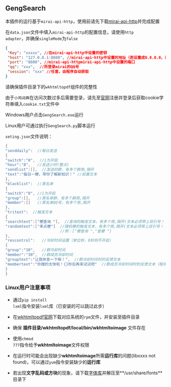 ## GengSearch

本插件的运行基于<code>mirai-api-http</code>，使用前请先下载[mirai-api-http](https://github.com/project-mirai/mirai-api-http)并完成配置

在<code>data.json</code>文件中填入<code>mirai-api-http</code>的配置信息，请使用<code>http adapter</code>，并确保<code>singleMode</code>为<code>false</code>

```json
{
 "Key": "xxxxx", //在mirai-api-http中设置的密钥
 "host": "127.0.0.1:8080", //mirai-api-http中设置的地址（若设置成0.0.0.0，请填写127.0.0.1）
 "port": "8080", //mirai-api-httpmirai-api-http中设置的端口
 "qq": "xxx",  //所登录mirai的QQ号
 "session": "xxx" //任意，由程序自动获取
}
```

请确保插件目录下的<code>wkhtmltopdf</code>组件的完整性



由于<code>小鸡词典</code>在访问次数过多后需要登录，请先至[官网](https://jikipedia.com/)注册并登录后获取cookie字符串填入<code>cookie.txt</code>文件中



Windows用户点击<code>GengSearch.exe</code>运行

Linux用户可通过执行<code>GengSearch.py</code>脚本运行



<code>seting.json</code>文件说明：

```c++
{
"senddaily":  //每日发送
{
"switch":"0",  //1为开启
"hour":"8",   //发送小时(整点)
"sendlist":[],  //发送的群，有多个群用,隔开
"text":"每日一梗，带你了解新知识！" //前置文本
},
"blacklist":  //黑名单
{
"switch":"0", //1为开启
"group":[],   //黑名单群，有多个群用,隔开
"member":[]   //黑名单QQ号，有多个用,隔开
},
"tritext":  //触发文本
{
"searchtext":["梗查询 "],  //查询的触发文本，有多个用,隔开(文本必须带上双引号！！)
"randomtext":["来点梗"]  //随机梗的触发文本，有多个用,隔开(文本必须带上双引号！！)
    					//例：["梗查询 ","查梗 "]
},
"rescontrol":   //冷却时间设置（单位秒，0秒则不开启）
{
"group":"10",   //群冷却时间
"member":"30",  //群成员冷却时间
"grouptext":"让我休息一下嘛！",  //群冷却时间时的反馈文本
"membertext":"你搜的太快啦！{}秒后再来试试吧"  //群成员冷却时间时的反馈文本（程序会将{}符号替换为剩余的冷却时间，不出现{}则不显示剩余时间）
}
}
```



### Linux用户注意事项

- 通过<code>pip install lxml</code>指令安装<code>lxml</code>库（已安装的可以跳过此步）
- 在[wkhtmltopdf官网](https://wkhtmltopdf.org/downloads.html)下载对应系统的<code>rpm</code>文件，并安装至插件目录
- 确保  **插件目录/wkhtmltopdf/local/bin/wkhtmltoimage** 文件存在
- 使用<code>chmod 777</code>指令给予**wkhtmltoimage**文件权限
- 在运行时可能会出现缺少**wkhtmltoimage**所需**运行库**的问题(libxxxx not found)，可以通过<code>yum</code>指令安装缺少的**运行库**

- 若出现**文字乱码或方块**的现象，请下载[字体库](https://www.yii666.com/Uploads/wkhtmltopdf_fonts.zip)并解压至**/usr/share/fonts**目录下
